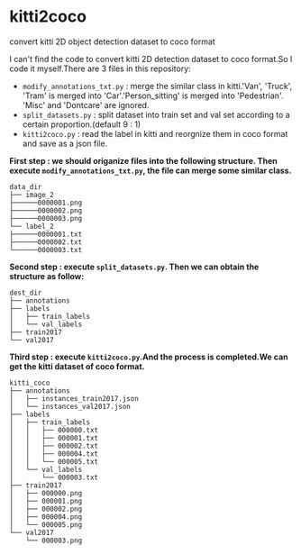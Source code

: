 # kitti2coco
convert kitti 2D object detection dataset to coco format



I can't find the code to convert kitti 2D detection dataset to coco format.So I code it myself.There are 3 files in this repository:

- `modify_annotations_txt.py` : merge the similar class in kitti.'Van', 'Truck', 'Tram' is merged into 'Car'.'Person_sitting' is merged into 'Pedestrian'. 'Misc' and 'Dontcare' are ignored.
- `split_datasets.py` : split dataset into train set and val set according to a certain proportion.(default 9 : 1)
- `kitti2coco.py` : read the label in kitti and reorgnize them in coco format and save as a  json file.



**First step : we should origanize files into the following structure. Then execute `modify_annotations_txt.py`, the file can merge some similar class.**

```
data_dir
├── image_2
├──────0000001.png
├──────0000002.png
├──────0000003.png
└── label_2
├──────0000001.txt
├──────0000002.txt
└──────0000003.txt
```

**Second step : execute `split_datasets.py`. Then we can obtain the structure as follow:**

```
dest_dir
├── annotations
├── labels
│   ├── train_labels
│   └── val_labels
├── train2017
└── val2017
```

**Third step : execute `kitti2coco.py`.And the process is completed.We can get the kitti dataset of coco format.**

```
kitti_coco
├── annotations
│   ├── instances_train2017.json
│   └── instances_val2017.json
├── labels
│   ├── train_labels
│   │   ├── 000000.txt
│   │   ├── 000001.txt
│   │   ├── 000002.txt
│   │   ├── 000004.txt
│   │   └── 000005.txt
│   └── val_labels
│       └── 000003.txt
├── train2017
│   ├── 000000.png
│   ├── 000001.png
│   ├── 000002.png
│   ├── 000004.png
│   └── 000005.png
└── val2017
    └── 000003.png
```


